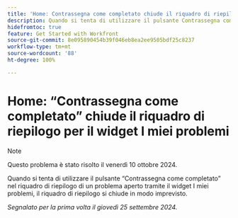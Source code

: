 ```yaml
---
title: 'Home: Contrassegna come completato chiude il riquadro di riepilogo per il widget I miei problemi'
description: Quando si tenta di utilizzare il pulsante Contrassegna come completato nel riquadro di riepilogo di un problema aperto tramite il widget I miei problemi, il riquadro di riepilogo si chiude in modo imprevisto.
hidefromtoc: true
feature: Get Started with Workfront
source-git-commit: 8e095890454b39f046eb8ea2ee9505bdf25c8237
workflow-type: tm+mt
source-wordcount: '88'
ht-degree: 100%

---
```



# Home: “Contrassegna come completato” chiude il riquadro di riepilogo per il widget I miei problemi

>[!NOTE]
>
>Questo problema è stato risolto il venerdì 10 ottobre 2024.

Quando si tenta di utilizzare il pulsante “Contrassegna come completato” nel riquadro di riepilogo di un problema aperto tramite il widget I miei problemi, il riquadro di riepilogo si chiude in modo imprevisto.

_Segnalato per la prima volta il giovedì 25 settembre 2024._
